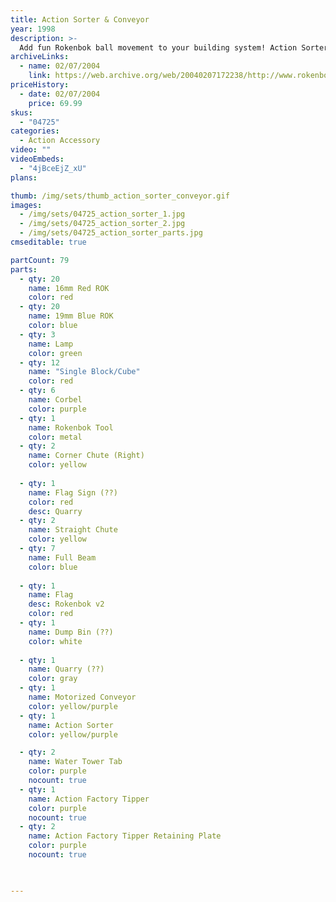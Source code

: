 ```yaml
---
title: Action Sorter & Conveyor
year: 1998
description: >-
  Add fun Rokenbok ball movement to your building system! Action Sorter features 4 unique directions to sort your balls, including surprise tipple and front dispensers. Real moving conveyor automatically starts and stops.
archiveLinks:
  - name: 02/07/2004
    link: https://web.archive.org/web/20040207172238/http://www.rokenbok.com/catalog/pd_aa_action_sorter.html
priceHistory:
  - date: 02/07/2004
    price: 69.99
skus:
  - "04725"
categories:
  - Action Accessory
video: ""
videoEmbeds:
  - "4jBceEjZ_xU"
plans:

thumb: /img/sets/thumb_action_sorter_conveyor.gif
images:
  - /img/sets/04725_action_sorter_1.jpg
  - /img/sets/04725_action_sorter_2.jpg
  - /img/sets/04725_action_sorter_parts.jpg
cmseditable: true

partCount: 79
parts:
  - qty: 20
    name: 16mm Red ROK
    color: red
  - qty: 20
    name: 19mm Blue ROK
    color: blue
  - qty: 3
    name: Lamp
    color: green
  - qty: 12
    name: "Single Block/Cube"
    color: red
  - qty: 6
    name: Corbel
    color: purple
  - qty: 1
    name: Rokenbok Tool
    color: metal
  - qty: 2
    name: Corner Chute (Right)
    color: yellow
  
  - qty: 1
    name: Flag Sign (??)
    color: red
    desc: Quarry
  - qty: 2
    name: Straight Chute
    color: yellow
  - qty: 7
    name: Full Beam
    color: blue
  
  - qty: 1
    name: Flag
    desc: Rokenbok v2
    color: red
  - qty: 1
    name: Dump Bin (??)
    color: white
  
  - qty: 1
    name: Quarry (??)
    color: gray
  - qty: 1
    name: Motorized Conveyor
    color: yellow/purple
  - qty: 1
    name: Action Sorter
    color: yellow/purple

  - qty: 2
    name: Water Tower Tab
    color: purple
    nocount: true
  - qty: 1
    name: Action Factory Tipper
    color: purple
    nocount: true
  - qty: 2
    name: Action Factory Tipper Retaining Plate
    color: purple
    nocount: true

  

---
```


